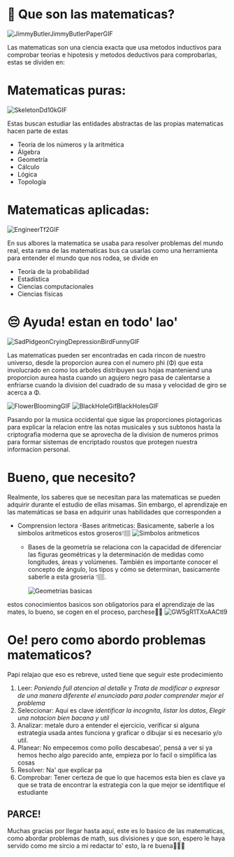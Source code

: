 # 🧮 Que son las matematicas?   

![JimmyButlerJimmyButlerPaperGIF](https://github.com/user-attachments/assets/3ddb0b18-ef6d-43c9-9243-d70f6407d95b)

Las matematicas son una ciencia exacta que usa metodos inductivos para comprobar teorias e hipotesis y metodos deductivos para comprobarlas, estas
se dividen en:

# Matematicas puras: 
![SkeletonDd10kGIF](https://github.com/user-attachments/assets/66e99e3b-26c0-4ce4-b0dc-1f9fc2b83ff6)


Estas buscan estudiar las entidades abstractas de las propias matematicas hacen parte de estas 
  - Teoría de los números y la aritmética 
  - Álgebra
  - Geometría
  - Cálculo
  - Lógica
  - Topología
    
# Matematicas aplicadas: 
![EngineerTf2GIF](https://github.com/user-attachments/assets/1d856e38-6c2a-41f6-a1b5-c7f05e0c9857)

En sus albores la matematica se usaba para resolver problemas del mundo real, esta rama de las matematicas bus
ca usarlas como una herramienta para entender el mundo que nos rodea, se divide en
  - Teoría de la probabilidad
  - Estadística
  - Ciencias computacionales
  - Ciencias físicas

# 😔 Ayuda! estan en todo' lao' 

![SadPidgeonCryingDepressionBirdFunnyGIF](https://github.com/user-attachments/assets/d84fe1cf-2ae9-4c51-a2a4-6bc760df4ae6)

Las matematicas pueden ser encontradas en cada rincon de nuestro universo, desde la proporcion aurea con el numero phi (Φ) que esta involucrado en como los arboles distribuyen sus hojas manteniend una proporcion aurea hasta cuando un agujero negro pasa de calentarse a enfriarse cuando la division del cuadrado de su masa y velocidad de giro se acerca a Φ.

![FlowerBloomingGIF](https://github.com/user-attachments/assets/e67847d5-ac6a-448e-b9be-c9c0e761d22e)  ![BlackHoleGifBlackHolesGIF](https://github.com/user-attachments/assets/c864dee0-b90f-4a38-a994-5a7fc49db525)


Pasando por la musica occidental que sigue las proporciones piotagoricas para explicar la relacion entre las notas musicales y sus subtonos hasta la criptografia moderna que se aprovecha de la division de numeros primos para formar sistemas de encriptado roustos que protegen nuestra informacion personal.

# Bueno, que necesito?
Realmente, los saberes que se necesitan para las matematicas se pueden adquirir durante el estudio de ellas misamas.
Sin embargo, el aprendizaje en las matemáticas se basa en adquirir unas habilidades que corresponden a
  - Comprension lectora
  -Bases aritmeticas: Basicamente, saberle a los simbolos aritmeticos estos groseros👇🏽 ![Simbolos aritmeticos](https://github.com/user-attachments/assets/1658cf11-c297-4738-9e85-c5407655f761)

    - Bases de la geometría se relaciona con la capacidad de diferenciar las figuras geométricas y la determinación de medidas como longitudes, áreas y volúmenes. También es importante conocer el concepto de ángulo, los tipos y cómo se determinan, basicamente saberle a esta groseria 👇🏽.
      
      ![Geometrias basicas](https://github.com/user-attachments/assets/291374ab-e00e-4078-9252-e4dd23f80a44)

estos conocimientos basicos son obligatorios para el aprendizaje de las mates, lo bueno, se cogen en el proceso, parchese🤙🏽 ![GW5gR1TXoAACtl9](https://github.com/user-attachments/assets/827b8ebb-6c90-4607-9d7a-33deadcacfcc)

# Oe! pero como abordo problemas matematicos?
Papi relajao que eso es rebreve, usted tiene que seguir este prodecimiento
  1. Leer: *Poniendo full atencion al detalle* y *Trata de modificar o expresar de una manera diferente el enunciado para poder comprender mejor el problema*
  2. Seleccionar: Aqui es clave *identificar la incognita*, *listar los datos*, *Elegir una notacion bien bacana y util*
  3. Analizar: metale duro a entender el ejercicio, verificar si alguna estrategia usada antes funciona y graficar o dibujar si es necesario y/o util.
  4. Planear: No empecemos como pollo descabesao', pensá a ver si ya hemos hecho algo parecido ante, empieza por lo facil o simplifica las cosas
  5. Resolver: Na' que explicar pa
  6. Comprobar: Tener certeza de que lo que hacemos esta bien es clave ya que se trata de encontrar la estrategia con la que mejor se identifique el estudiante

## PARCE! 
Muchas gracias por llegar hasta aquí, este es lo basico de las matematicas, como abordar problemas de math, sus divisiones y que son, espero le haya servido como me sircio a mi redactar to' esto, la re buena🤙🏽😉

